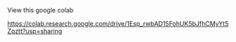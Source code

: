 View this google colab

https://colab.research.google.com/drive/1Esp_rwbAD15FohUK5bJfhCMyYt5Zqztt?usp=sharing
